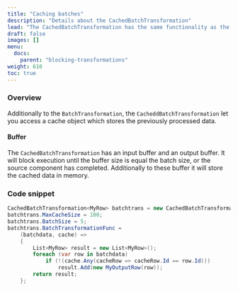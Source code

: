 ```yaml
---
title: "Caching batches"
description: "Details about the CachedBatchTransformation"
lead: "The CachedBatchTransformation has the same functionality as the BatchTransformation, but offers additionally a cache manager object to access previously processed batches of data."
draft: false
images: []
menu:
  docs:
    parent: "blocking-transformations"
weight: 610
toc: true
---
```



### Overview

Additionally to the `BatchTransformation`, the `CacheddBatchTransformation` let you access a cache object which stores the previously processed data.

#### Buffer

The `CachedBatchTransformation` has an input buffer and an output buffer. It will block execution until the buffer size is equal the batch size, or the source component has completed. Additionally to these buffer it will store the cached data in memory.

### Code snippet

```C#
CachedBatchTransformation<MyRow> batchtrans = new CachedBatchTransformation<MyRow>();
batchtrans.MaxCacheSize = 100;
batchtrans.BatchSize = 5;
batchtrans.BatchTransformationFunc =
    (batchdata, cache) =>
    {
        List<MyRow> result = new List<MyRow>();
        foreach (var row in batchdata)
            if (!(cache.Any(cacheRow => cacheRow.Id == row.Id)))
                result.Add(new MyOutputRow(row));
        return result;
    };
```
